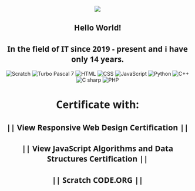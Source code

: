 <p align="center">  
        <img src="https://66.media.tumblr.com/927365f0bbdd1f3d2f852bac8759f89b/tumblr_mh8a7wx1WG1rfjowdo1_r2_500.gif">
    </p>
    <p>
        <h2 style="text-align: center; font-family: system-ui, -apple-system, BlinkMacSystemFont, 'Segoe UI', Roboto, Oxygen, Ubuntu, Cantarell, 'Open Sans', 'Helvetica Neue', sans-serif;">
            Hello World! 
        </h2>
        <h2 style="text-align: center; font-family: system-ui, -apple-system, BlinkMacSystemFont, 'Segoe UI', Roboto, Oxygen, Ubuntu, Cantarell, 'Open Sans', 'Helvetica Neue', sans-serif;">
            In the field of IT since 2019 - present and i have only 14 years.   
        </h2>
    </p>
    <p align="center">
        <a href="https://github.com/SerafimLupan"></a><img src="https://img.shields.io/badge/Scratch-ffea05?style=for-the-badge" alt="Scratch" />
        <a href="https://github.com/SerafimLupan"></a><img src="https://img.shields.io/badge/Turbo%20Pascal%207-0509ff?style=for-the-badge" alt="Turbo Pascal 7" />
        <a href="https://github.com/SerafimLupan"></a><img src="https://img.shields.io/badge/HTML-d6701c?style=for-the-badge" alt="HTML" />
        <a href="https://github.com/SerafimLupan"></a><img src="https://img.shields.io/badge/CSS-1caed6?style=for-the-badge" alt="CSS" />
        <a href="https://github.com/SerafimLupan"></a><img src="https://img.shields.io/badge/JavaScript-e6ca12?style=for-the-badge&logo=https://upload.wikimedia.org/wikipedia/commons/thumb/6/6a/JavaScript-logo.png/768px-JavaScript-logo.png" alt="JavaScript" />
        <a href="https://github.com/SerafimLupan"></a><img src="https://img.shields.io/badge/Python-bad61c?style=for-the-badge" alt="Python" />
        <a href="https://github.com/SerafimLupan"></a><img src="https://img.shields.io/badge/C++-128ae6?style=for-the-badge&logo=https://upload.wikimedia.org/wikipedia/commons/thumb/6/6a/JavaScript-logo.png/768px-JavaScript-logo.png" alt="C++" />
        <a href="https://github.com/SerafimLupan"></a><img src="https://img.shields.io/badge/C%20sharp-7c45c4?style=for-the-badge" alt="C sharp " />
        <a href="https://github.com/SerafimLupan"></a><img src="https://img.shields.io/badge/PHP-4545c4?style=for-the-badge" alt="PHP" />
    </p>
    <p>
        <h1 style="text-align: center; font-family: system-ui, -apple-system, BlinkMacSystemFont, 'Segoe UI', Roboto, Oxygen, Ubuntu, Cantarell, 'Open Sans', 'Helvetica Neue', sans-serif;">
            Certificate with:
        </h1>
        <h2 style="text-align: center; font-family: system-ui, -apple-system, BlinkMacSystemFont, 'Segoe UI', Roboto, Oxygen, Ubuntu, Cantarell, 'Open Sans', 'Helvetica Neue', sans-serif;">
            || View Responsive Web Design Certification ||
        </h2>
        <h2 style="text-align: center; font-family: system-ui, -apple-system, BlinkMacSystemFont, 'Segoe UI', Roboto, Oxygen, Ubuntu, Cantarell, 'Open Sans', 'Helvetica Neue', sans-serif;">
            || View JavaScript Algorithms and Data Structures Certification ||
        </h2>
        <h2 style="text-align: center; font-family: system-ui, -apple-system, BlinkMacSystemFont, 'Segoe UI', Roboto, Oxygen, Ubuntu, Cantarell, 'Open Sans', 'Helvetica Neue', sans-serif;">
            || Scratch CODE.ORG ||
        </h2>
    </p>
